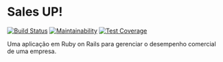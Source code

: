 # Sales UP!

[![Build Status](https://travis-ci.org/trustvox/sales_up.svg?branch=master)](https://travis-ci.org/trustvox/sales_up)
[![Maintainability](https://api.codeclimate.com/v1/badges/6f8b6c1519dc67a2fbef/maintainability)](https://codeclimate.com/github/trustvox/sales_up/maintainability)
[![Test Coverage](https://api.codeclimate.com/v1/badges/6f8b6c1519dc67a2fbef/test_coverage)](https://codeclimate.com/github/trustvox/sales_up/test_coverage)

Uma aplicação em Ruby on Rails para gerenciar o desempenho comercial de uma empresa.
